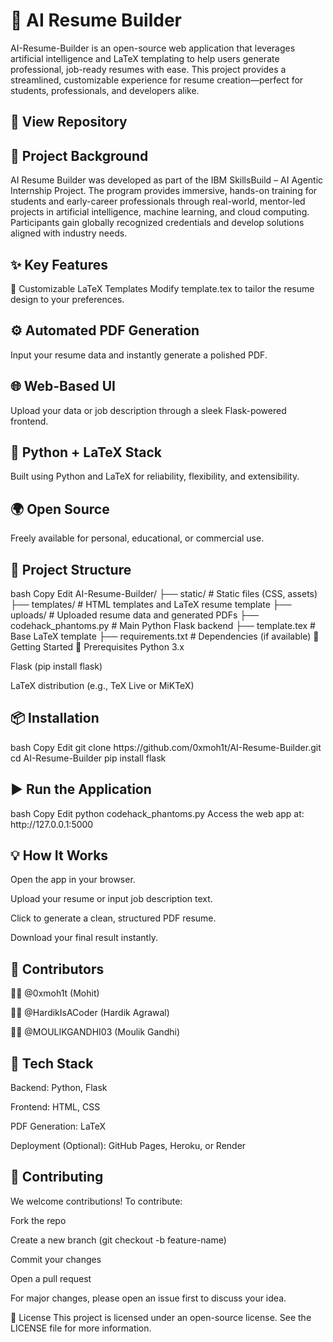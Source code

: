 <h1> 🧠 AI Resume Builder </h1>

AI-Resume-Builder is an open-source web application that leverages artificial intelligence and LaTeX templating to help users generate professional, job-ready resumes with ease. This project provides a streamlined, customizable experience for resume creation—perfect for students, professionals, and developers alike.

<h2> 📁 View Repository </h2>

<h2> 🏁 Project Background </h2>
AI Resume Builder was developed as part of the IBM SkillsBuild – AI Agentic Internship Project. The program provides immersive, hands-on training for students and early-career professionals through real-world, mentor-led projects in artificial intelligence, machine learning, and cloud computing. Participants gain globally recognized credentials and develop solutions aligned with industry needs.

<h2> ✨ Key Features </h2>
🧾 Customizable LaTeX Templates
Modify template.tex to tailor the resume design to your preferences.

<h2> ⚙️ Automated PDF Generation </h2>
Input your resume data and instantly generate a polished PDF.

<h2> 🌐 Web-Based UI </h2>
Upload your data or job description through a sleek Flask-powered frontend.

<h2> 🐍 Python + LaTeX Stack </h2>
Built using Python and LaTeX for reliability, flexibility, and extensibility.

<h2> 🌍 Open Source </h2>
Freely available for personal, educational, or commercial use.

<h2> 📁 Project Structure </h2>
bash
Copy
Edit
AI-Resume-Builder/
├── static/               # Static files (CSS, assets)
├── templates/            # HTML templates and LaTeX resume template
├── uploads/              # Uploaded resume data and generated PDFs
├── codehack_phantoms.py  # Main Python Flask backend
├── template.tex          # Base LaTeX template
├── requirements.txt      # Dependencies (if available)
🚀 Getting Started
🔧 Prerequisites
Python 3.x

Flask (pip install flask)

LaTeX distribution (e.g., TeX Live or MiKTeX)

<h2> 📦 Installation </h2>
bash
Copy
Edit
git clone https://github.com/0xmoh1t/AI-Resume-Builder.git
cd AI-Resume-Builder
pip install flask
<h2> ▶️ Run the Application </h2>
bash
Copy
Edit
python codehack_phantoms.py
Access the web app at: http://127.0.0.1:5000

<h2>💡 How It Works </h2>
Open the app in your browser.

Upload your resume or input job description text.

Click to generate a clean, structured PDF resume.

Download your final result instantly.

<h2> 👥 Contributors </h2>
👨‍💻 @0xmoh1t (Mohit)

👨‍💻 @HardikIsACoder (Hardik Agrawal)

👨‍💻 @MOULIKGANDHI03 (Moulik Gandhi)

<h2> 🧪 Tech Stack </h2>
Backend: Python, Flask

Frontend: HTML, CSS

PDF Generation: LaTeX

Deployment (Optional): GitHub Pages, Heroku, or Render

<h2> 🤝 Contributing </h2>
We welcome contributions!
To contribute:

Fork the repo

Create a new branch (git checkout -b feature-name)

Commit your changes

Open a pull request

For major changes, please open an issue first to discuss your idea.

📜 License
This project is licensed under an open-source license. See the LICENSE file for more information.
